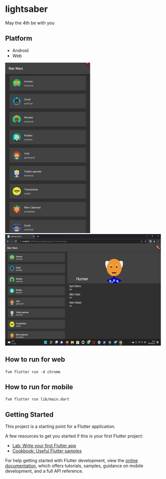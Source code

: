 # lightsaber

May the 4th be with you

## Platform
- Android
- Web

<img src="https://github.com/dafinoer/lightsaber/blob/main/screen_capture/mobile.jpg" width="275" height="550" />
<img src="https://github.com/dafinoer/lightsaber/blob/main/screen_capture/web.jpg" width="640" height="360" />

## How to run for web
`fvm flutter run -d chrome`

## How to run for mobile
`fvm flutter run lib/main.dart`

## Getting Started

This project is a starting point for a Flutter application.

A few resources to get you started if this is your first Flutter project:

- [Lab: Write your first Flutter app](https://docs.flutter.dev/get-started/codelab)
- [Cookbook: Useful Flutter samples](https://docs.flutter.dev/cookbook)

For help getting started with Flutter development, view the
[online documentation](https://docs.flutter.dev/), which offers tutorials,
samples, guidance on mobile development, and a full API reference.
